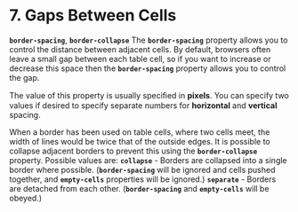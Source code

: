 # 7. Gaps Between Cells

**`border-spacing`**, **`border-collapse`**
The **`border-spacing`** property allows you to control the distance between adjacent cells. By default, browsers often leave a small gap between each table cell, so if you want to increase or decrease this space then the **`border-spacing`** property allows you to control the gap.

The value of this property is usually speciﬁed in **pixels**. You can specify two values if desired to specify separate numbers for **horizontal** and **vertical** spacing.

When a border has been used on table cells, where two cells meet, the width of lines would be twice that of the outside edges. It is possible to collapse adjacent borders to prevent this using the **`border-collapse`** property. Possible values are:
**`collapse`** - Borders are collapsed into a single border where possible. (**`border-spacing`** will be ignored and cells pushed together, and **`empty-cells`** properties will be ignored.)
**`separate`** - Borders are detached from each other. (**`border-spacing`** and **`empty-cells`** will be obeyed.)

